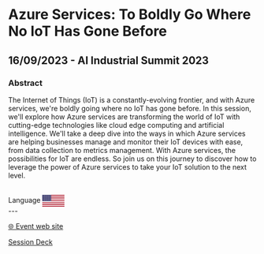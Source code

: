 # Azure Services: To Boldly Go Where No IoT Has Gone Before
## 16/09/2023 - AI Industrial Summit 2023 
### Abstract
The Internet of Things (IoT) is a constantly-evolving frontier, and with Azure services, we're boldly going where no IoT has gone before. In this session, we'll explore how Azure services are transforming the world of IoT with cutting-edge technologies like cloud edge computing and artificial intelligence. We'll take a deep dive into the ways in which Azure services are helping businesses manage and monitor their IoT devices with ease, from data collection to metrics management. With Azure services, the possibilities for IoT are endless. So join us on this journey to discover how to leverage the power of Azure services to take your IoT solution to the next level.


<br/>
Language <img width="45" src="https://raw.githubusercontent.com/dpcons/DPCons/Dev/Resources/FlagUSA.svg" style="vertical-align:middle">
<br/>
---



<br/>
<p>
<a href="https://www.iotsummit.tech/">🌐 Event web site</a>
</p>

<p>
<a href="https://github.com/dpcons/DPCons/blob/main/Decks/MVPSummit23-Template.pptx" 
target="_blank">Session Deck</a>
</a>
</p>
